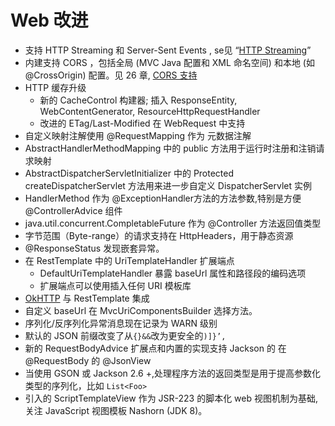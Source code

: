 Web 改进
====

* 支持 HTTP Streaming 和 Server-Sent Events , se见 “[HTTP Streaming](http://docs.spring.io/spring/docs/current/spring-framework-reference/htmlsingle/#mvc-ann-async-http-streaming)”
* 内建支持 CORS ，包括全局 (MVC Java 配置和 XML 命名空间) 和本地 (如 @CrossOrigin) 配置。见 26 章, [CORS 支持](http://docs.spring.io/spring/docs/current/spring-framework-reference/htmlsingle/#cors)
* HTTP 缓存升级
	* 新的 CacheControl 构建器; 插入 ResponseEntity, WebContentGenerator, ResourceHttpRequestHandler
	* 改进的 ETag/Last-Modified 在 WebRequest 中支持
* 自定义映射注解使用 @RequestMapping 作为 元数据注解
* AbstractHandlerMethodMapping  中的 public 方法用于运行时注册和注销请求映射
* AbstractDispatcherServletInitializer 中的 Protected createDispatcherServlet 方法用来进一步自定义 DispatcherServlet 实例
* HandlerMethod 作为 @ExceptionHandler方法的方法参数,特别是方便 @ControllerAdvice 组件
* java.util.concurrent.CompletableFuture 作为 @Controller 方法返回值类型
* 字节范围（Byte-range）的请求支持在 HttpHeaders，用于静态资源
* @ResponseStatus 发现嵌套异常。
* 在 RestTemplate 中的 UriTemplateHandler 扩展端点
	* DefaultUriTemplateHandler 暴露 baseUrl 属性和路径段的编码选项
	* 扩展端点可以使用插入任何 URI 模板库
* [OkHTTP](http://square.github.io/okhttp/) 与 RestTemplate 集成
* 自定义 baseUrl 在 MvcUriComponentsBuilder 选择方法。
* 序列化/反序列化异常消息现在记录为 WARN 级别
* 默认的 JSON 前缀改变了从`{}&&`改为更安全的`)]}’,`
* 新的 RequestBodyAdvice 扩展点和内置的实现支持 Jackson 的  在 @RequestBody 的 @JsonView
* 当使用 GSON 或 Jackson 2.6 +,处理程序方法的返回类型是用于提高参数化类型的序列化，比如 `List<Foo>`
* 引入的 ScriptTemplateView 作为 JSR-223 的脚本化 web 视图机制为基础,关注 JavaScript 视图模板 Nashorn (JDK 8)。